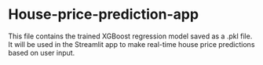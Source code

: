 # House-price-prediction-app
This file contains the trained XGBoost regression model saved as a .pkl file. It will be used in the Streamlit app to make real-time house price predictions based on user input.
